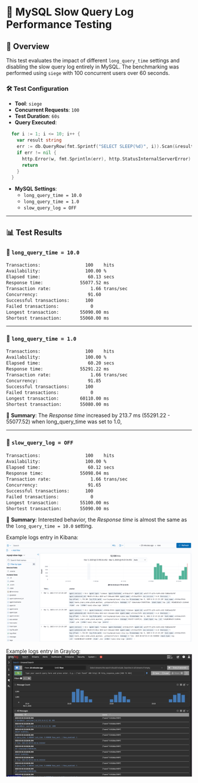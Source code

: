 # 📌 MySQL Slow Query Log Performance Testing

## 🚀 Overview
This test evaluates the impact of different `long_query_time` settings and disabling the slow query log entirely in MySQL. The benchmarking was performed using `siege` with 100 concurrent users over 60 seconds.

### 🛠 Test Configuration
- **Tool**: `siege`
- **Concurrent Requests**: `100`
- **Test Duration**: `60s`
- **Query Executed**: 
```go
  for i := 1; i <= 10; i++ {
    var result string
    err := db.QueryRow(fmt.Sprintf("SELECT SLEEP(%d)", i)).Scan(&result)
    if err != nil {
      http.Error(w, fmt.Sprintln(err), http.StatusInternalServerError)
      return
    }
  }
```
  - **MySQL Settings**:
    - `long_query_time = 10.0`
    - `long_query_time = 1.0`
    - `slow_query_log = OFF`

---

## 📊 Test Results

### 🔹 `long_query_time = 10.0`
```
Transactions:                 100    hits
Availability:                 100.00 %
Elapsed time:                  60.13 secs
Response time:              55077.52 ms
Transaction rate:               1.66 trans/sec
Concurrency:                   91.60
Successful transactions:      100
Failed transactions:            0
Longest transaction:        55090.00 ms
Shortest transaction:       55060.00 ms
```

---

### 🔹 `long_query_time = 1.0`
```
Transactions:                 100    hits
Availability:                 100.00 %
Elapsed time:                  60.20 secs
Response time:              55291.22 ms
Transaction rate:               1.66 trans/sec
Concurrency:                   91.85
Successful transactions:      100
Failed transactions:            0
Longest transaction:        60110.00 ms
Shortest transaction:       55080.00 ms
```
📌 **Summary**: The *Response time* increased by 213.7 ms (55291.22 - 55077.52) when long_query_time was set to 1.0,

---

### 🔹 `slow_query_log = OFF`
```
Transactions:                 100    hits
Availability:                 100.00 %
Elapsed time:                  60.12 secs
Response time:              55098.04 ms
Transaction rate:               1.66 trans/sec
Concurrency:                   91.65
Successful transactions:      100
Failed transactions:            0
Longest transaction:        55100.00 ms
Shortest transaction:       55090.00 ms
```
📌 **Summary**: Interested behavior, the *Response time* is almost the same as the `long_query_time = 10.0` setting.

Example logs entry in Kibana:
![Kibana Log Example](images/kibana.png)

Example logs entry in Graylog:
![Graylog Log Example](images/graylog.png)